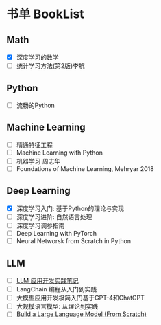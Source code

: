 # 书单 BookList

## Math

- [x] 深度学习的数学
- [ ] 统计学习方法(第2版)李航

## Python

- [ ] 流畅的Python

## Machine Learning

- [ ] 精通特征工程
- [ ] Machine Learning with Python
- [ ] 机器学习 周志华
- [ ] Foundations of Machine Learning, Mehryar 2018

## Deep Learning

- [x] 深度学习入门: 基于Python的理论与实现
- [ ] 深度学习进阶: 自然语言处理
- [ ] 深度学习调参指南
- [ ] Deep Learning with PyTorch
- [ ] Neural Networsk from Scratch in Python

## LLM

- [ ] [LLM 应用开发实践笔记](https://aitutor.liduos.com/)
- [ ] LangChain 编程从入门到实践
- [ ] 大模型应用开发极简入门基于GPT-4和ChatGPT
- [ ] 大规模语言模型: 从理论到实践
- [ ] [Build a Large Language Model (From Scratch)](https://livebook.manning.com/book/build-a-large-language-model-from-scratch/welcome/v-8/)
